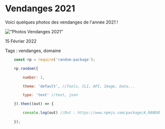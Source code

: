 # Vendanges 2021
Voici quelques photos des vendanges de l'année 2021 !

!["Photos Vendanges 2021"](https://static.wixstatic.com/media/32b942_9602939df79241dbba1fb3d739432581~mv2.jpg/v1/fill/w_670,h_494,fp_0.50_0.50,q_90/32b942_9602939df79241dbba1fb3d739432581~mv2.webp)


15 Février 2022

Tags : vendanges, domaine

```js
    const rp = require('random-package');

    rp.random({

        number: 1,

        theme: 'default', //Tools, CLI, API, Image, Data...

        type: 'text' //text, json

    }).then((out) => {

        console.log(out) //Out : https://www.npmjs.com/package/A_RANDOM_GENERATED_PACKAGE
        
    });
```
